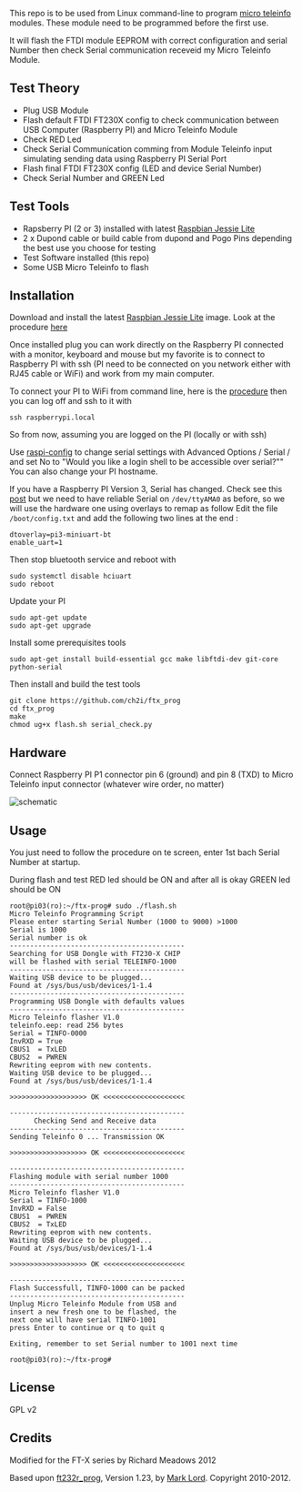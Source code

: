 This repo is to be used from Linux command-line to program [micro teleinfo](http://hallard.me/category/tinfo/) modules.
These module need to be programmed before the first use. 

It will flash the FTDI module EEPROM with correct configuration and serial Number then check Serial communication receveid my Micro Teleinfo Module.

## Test Theory

- Plug USB Module 
- Flash default FTDI FT230X config to check communication between USB Computer (Raspberry PI) and Micro Teleinfo Module
- Check RED Led 
- Check Serial Communication comming from Module Teleinfo input simulating sending data using Raspberry PI Serial Port
- Flash final FTDI FT230X config (LED and device Serial Number) 
- Check Serial Number and GREEN Led 

## Test Tools

- Rapsberry PI (2 or 3) installed with latest [Raspbian Jessie Lite](https://www.raspberrypi.org/downloads/raspbian/)
- 2 x Dupond cable or build cable from dupond and Pogo Pins depending the best use you choose for testing
- Test Software installed (this repo)
- Some USB Micro Teleinfo to flash

## Installation

Download and install the latest [Raspbian Jessie Lite](https://www.raspberrypi.org/downloads/raspbian/) image.
Look at the procedure [here](https://www.raspberrypi.org/documentation/installation/installing-images/README.md)

Once installed plug you can work directly on the Raspberry PI connected with a monitor, keyboard and mouse but my favorite is to connect to Raspberry PI with ssh (PI need to be connected on you network either with RJ45 cable or WiFi) and work from my main computer.

To connect your PI to WiFi from command line, here is the [procedure](https://www.raspberrypi.org/documentation/configuration/wireless/wireless-cli.md) then you can log off and ssh to it with 
```
ssh raspberrypi.local
```

So from now, assuming you are logged on the PI (locally or with ssh) 

Use [raspi-config](https://www.raspberrypi.org/documentation/configuration/raspi-config.md) to change serial settings with 
Advanced Options / Serial / and set No to "Would you like a login shell to be accessible over serial?""
You can also change your PI hostname.

If you have a Raspberry PI Version 3, Serial has changed. Check see this [post](https://hallard.me/enable-serial-port-on-raspberry-pi/) but we need to have reliable Serial on `/dev/ttyAMA0` as before, so we will use the hardware one using overlays to remap as follow
Edit the file `/boot/config.txt` and add the following two lines at the end :

```
dtoverlay=pi3-miniuart-bt
enable_uart=1
```

Then stop bluetooth service and reboot with 

```
sudo systemctl disable hciuart
sudo reboot
```

Update your PI

```
sudo apt-get update
sudo apt-get upgrade
```

Install some prerequisites tools

```
sudo apt-get install build-essential gcc make libftdi-dev git-core python-serial
```

Then install and build the test tools

```
git clone https://github.com/ch2i/ftx_prog
cd ftx_prog
make
chmod ug+x flash.sh serial_check.py
```

## Hardware 

Connect Raspberry PI P1 connector pin 6 (ground) and pin 8 (TXD) to Micro Teleinfo input connector (whatever wire order, no matter)

![schematic](https://raw.github.com/ch2i/master/ftx_prog/pictures/micro_teleinfo_pi.jpg)


## Usage

You just need to follow the procedure on te screen, enter 1st bach Serial Number at startup.

During flash and test RED led should be ON and after all is okay GREEN led should be ON

```
root@pi03(ro):~/ftx-prog# sudo ./flash.sh
Micro Teleinfo Programming Script
Please enter starting Serial Number (1000 to 9000) >1000
Serial is 1000
Serial number is ok
-------------------------------------------
Searching for USB Dongle with FT230-X CHIP
will be flashed with serial TELEINFO-1000
-------------------------------------------
Waiting USB device to be plugged...
Found at /sys/bus/usb/devices/1-1.4
-------------------------------------------
Programming USB Dongle with defaults values
-------------------------------------------
Micro Teleinfo flasher V1.0
teleinfo.eep: read 256 bytes
Serial = TINFO-0000
InvRXD = True
CBUS1  = TxLED
CBUS2  = PWREN
Rewriting eeprom with new contents.
Waiting USB device to be plugged...
Found at /sys/bus/usb/devices/1-1.4

>>>>>>>>>>>>>>>>>>> OK <<<<<<<<<<<<<<<<<<<<

-------------------------------------------
      Checking Send and Receive data
-------------------------------------------
Sending Teleinfo 0 ... Transmission OK

>>>>>>>>>>>>>>>>>>> OK <<<<<<<<<<<<<<<<<<<<

-------------------------------------------
Flashing module with serial number 1000
-------------------------------------------
Micro Teleinfo flasher V1.0
Serial = TINFO-1000
InvRXD = False
CBUS1  = PWREN
CBUS2  = TxLED
Rewriting eeprom with new contents.
Waiting USB device to be plugged...
Found at /sys/bus/usb/devices/1-1.4

>>>>>>>>>>>>>>>>>>> OK <<<<<<<<<<<<<<<<<<<<

-------------------------------------------
Flash Successfull, TINFO-1000 can be packed
-------------------------------------------
Unplug Micro Teleinfo Module from USB and
insert a new fresh one to be flashed, the
next one will have serial TINFO-1001
press Enter to continue or q to quit q

Exiting, remember to set Serial number to 1001 next time

root@pi03(ro):~/ftx-prog# 
```

## License

GPL v2

## Credits

Modified for the FT-X series by Richard Meadows 2012

Based upon [ft232r_prog](http://rtr.ca/ft232r/), Version 1.23, by [Mark Lord](http://rtr.ca/). Copyright 2010-2012.

